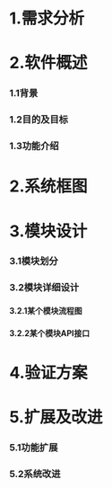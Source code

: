 # 1.需求分析



# 2.软件概述

### 1.1背景

### 1.2目的及目标

### 1.3功能介绍



# 2.系统框图



# 3.模块设计

### 3.1模块划分

### 3.2模块详细设计

#### 3.2.1某个模块流程图

#### 3.2.2某个模块API接口



# 4.验证方案





# 5.扩展及改进

### 5.1功能扩展

### 5.2系统改进



